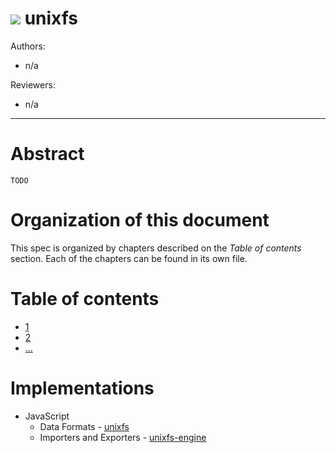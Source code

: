 ![](https://img.shields.io/badge/status-wip-orange.svg?style=flat-square) unixfs
================================================================================

Authors:

- n/a

Reviewers:

- n/a

* * *

# Abstract

`TODO`

# Organization of this document

This spec is organized by chapters described on the *Table of contents* section. Each of the chapters can be found in its own file.

# Table of contents

- [1]()
- [2]()
- [...]()

# Implementations

- JavaScript
  - Data Formats - [unixfs](https://github.com/ipfs/js-ipfs-unixfs)
  - Importers and Exporters - [unixfs-engine](https://github.com/ipfs/js-ipfs-unixfs-engine)
